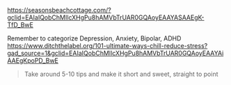 https://seasonsbeachcottage.com/?gclid=EAIaIQobChMIlcXHgPu8hAMVbTrUAR0GQAoyEAAYASAAEgK-TfD_BwE

Remember to categorize Depression, Anxiety, Bipolar, ADHD
https://www.ditchthelabel.org/101-ultimate-ways-chill-reduce-stress?gad_source=1&gclid=EAIaIQobChMIlcXHgPu8hAMVbTrUAR0GQAoyEAAYAiAAEgKpoPD_BwE

> Take around 5-10 tips and make it short and sweet, straight to point